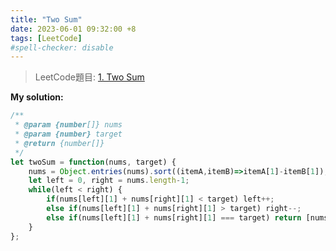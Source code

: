 ```yaml
---
title: "Two Sum"
date: 2023-06-01 09:32:00 +8
tags: [LeetCode]
#spell-checker: disable
---
```


> LeetCode題目: [1. Two Sum](https://leetcode.com/problems/two-sum/description/?envType=problem-list-v2&envId=rewycgxm)

**My solution:**
```js
/**
 * @param {number[]} nums
 * @param {number} target
 * @return {number[]}
 */
let twoSum = function(nums, target) {
    nums = Object.entries(nums).sort((itemA,itemB)=>itemA[1]-itemB[1]);
    let left = 0, right = nums.length-1;
    while(left < right) {
        if(nums[left][1] + nums[right][1] < target) left++;
        else if(nums[left][1] + nums[right][1] > target) right--;
        else if(nums[left][1] + nums[right][1] === target) return [nums[left][0], nums[right][0]];
    }
};
```
